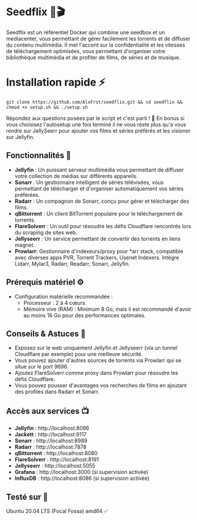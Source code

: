 # Seedflix 🌱🎬

Seedflix est un référentiel Docker qui combine une seedbox et un mediacenter, vous permettant de gérer facilement les torrents et de diffuser du contenu multimédia. Il met l'accent sur la confidentialité et les vitesses de téléchargement optimisées, vous permettant d'organiser votre bibliothèque multimédia et de profiter de films, de séries et de musique.

# Installation rapide ⚡️

```
git clone https://github.com/AlxFrst/seedflix.git && cd seedflix && chmod +x setup.sh && ./setup.sh
```
Répondez aux questions posées par le script et c'est parti ! 🚀
En bonus si vous choisisez l'autosetup une fois terminé il ne vous reste plus qu'a vous rendre sur JellySeerr pour ajouter vos films et séries préférés et les visioner sur Jellyfin.


## Fonctionnalités 🚀

- **Jellyfin** : Un puissant serveur multimédia vous permettant de diffuser votre collection de médias sur différents appareils.
- **Sonarr** : Un gestionnaire intelligent de séries télévisées, vous permettant de télécharger et d'organiser automatiquement vos séries préférées.
- **Radarr** : Un compagnon de Sonarr, conçu pour gérer et télécharger des films.
- **qBittorrent** : Un client BitTorrent populaire pour le téléchargement de torrents.
- **FlareSolverr** : Un outil pour résoudre les défis Cloudflare rencontrés lors du scraping de sites web.
- **Jellyseerr** : Un service permettant de convertir des torrents en liens magnet.
- **Prowlarr**: Gestionnaire d'indexeurs/proxy pour *arr stack, compatible avec diverses apps PVR, Torrent Trackers, Usenet Indexers. Intègre Lidarr, Mylar3, Radarr, Readarr, Sonarr, Jellyfin.

## Prérequis matériel ⚙️

- Configuration matérielle recommandée :
  - Processeur : 2 à 4 cœurs.
  - Mémoire vive (RAM) : Minimum 8 Go, mais il est recommandé d'avoir au moins 16 Go pour des performances optimales.

## Conseils & Astuces 📝

- Exposez sur le web uniquement Jellyfin et Jellyseerr (via un tunnel Cloudflare par exemple) pour une meilleure sécurité.
- Vous pouvez ajouter d'autres sources de torrents via Prowlarr qui se situe sur le port 9696. 
- Ajoutez FlareSolverr comme proxy dans Prowlarr pour résoudre les défis Cloudflare.
- Vous pouvez pousser d'avantages vos recherches de films en ajoutant des profiles dans Radarr et Sonarr. 

## Accès aux services 📺

- **Jellyfin** : http://localhost:8096
- **Jackett** : http://localhost:9117
- **Sonarr** : http://localhost:8989
- **Radarr** : http://localhost:7878
- **qBittorrent** : http://localhost:8080
- **FlareSolverr** : http://localhost:8191
- **Jellyseerr** : http://localhost:5055
- **Grafana** : http://localhost:3000 (si supervision activée)
- **InfluxDB** : http://localhost:8086 (si supervision activée)

## Testé sur 🧪
Ubuntu 20.04 LTS (Focal Fossa) amd64 ✅